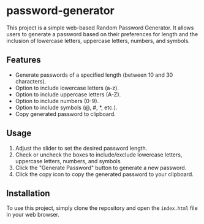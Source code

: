 # password-generator

This project is a simple web-based Random Password Generator. It allows users to generate a password based on their preferences for length and the inclusion of lowercase letters, uppercase letters, numbers, and symbols.

## Features

- Generate passwords of a specified length (between 10 and 30 characters).
- Option to include lowercase letters (a-z).
- Option to include uppercase letters (A-Z).
- Option to include numbers (0-9).
- Option to include symbols (@, #, *, etc.).
- Copy generated password to clipboard.

## Usage

1. Adjust the slider to set the desired password length.
2. Check or uncheck the boxes to include/exclude lowercase letters, uppercase letters, numbers, and symbols.
3. Click the "Generate Password" button to generate a new password.
4. Click the copy icon to copy the generated password to your clipboard.

## Installation

To use this project, simply clone the repository and open the `index.html` file in your web browser.


